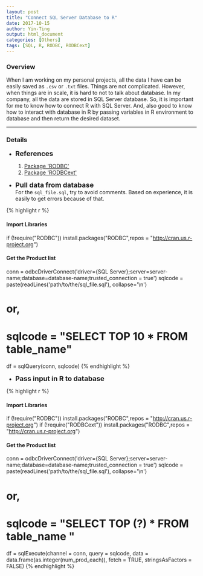 ```yaml
---
layout: post
title: "Connect SQL Server Database to R"
date: 2017-10-15
author: Yin-Ting 
output: html_document
categories: [Others]
tags: [SQL, R, RODBC, RODBCext]
---
```

### Overview
When I am working on my personal projects, all the data I have can be easily saved as `.csv` or `.txt` files. Things are not complicated. However, when things are in scale, it is hard to not to talk about database. In my company, all the data are stored in SQL Server database. So, it is important for me to know how to connect R with SQL Server. And, also good to know how to interact with database in R by passing variables in R environment to database and then return the desired dataset. 

***

### Details
* **<font size="4">References</font>** <br />
  1. [Package 'RODBC'](https://cran.r-project.org/web/packages/RODBC/RODBC.pdf)
  2. [Package 'RODBCext'](https://cran.r-project.org/web/packages/RODBCext/RODBCext.pdf)
  
* **<font size="4">Pull data from database</font>** <br />
  For the `sql_file.sql`, try to avoid comments. Based on experience, it is easily to get errors because of that. 

{% highlight r %}
#### Import Libraries ####
if (!require("RODBC")) install.packages("RODBC",repos = "http://cran.us.r-project.org")

#### Get the Product list ####
conn = odbcDriverConnect('driver={SQL Server};server=server-name;database=database-name;trusted_connection = true')
sqlcode = paste(readLines('path/to/the/sql_file.sql'), collapse='\n')
# or, 
# sqlcode = "SELECT TOP 10 * FROM table_name"
df = sqlQuery(conn, sqlcode) 
{% endhighlight %}

* **<font size="4">Pass input in R to database</font>** <br />

{% highlight r %}
#### Import Libraries ####
if (!require("RODBC")) install.packages("RODBC",repos = "http://cran.us.r-project.org")
if (!require("RODBCext")) install.packages("RODBC",repos = "http://cran.us.r-project.org")

#### Get the Product list ####
conn = odbcDriverConnect('driver={SQL Server};server=server-name;database=database-name;trusted_connection = true')
sqlcode = paste(readLines('path/to/the/sql_file.sql'), collapse='\n')
# or, 
# sqlcode = "SELECT TOP (?) * FROM table_name "
df = sqlExecute(channel = conn, 
                      query = sqlcode,
                      data = data.frame(as.integer(num_prod_each)),
                      fetch = TRUE,
                      stringsAsFactors = FALSE)
{% endhighlight %}


